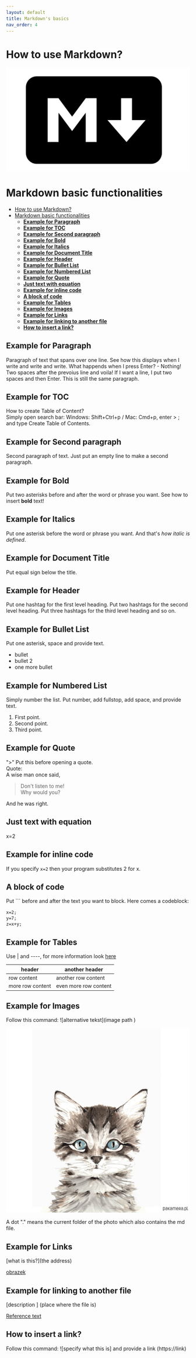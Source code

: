 ```yaml
---
layout: default
title: Markdown's basics
nav_order: 4
---
```


How to use Markdown?
=
![md](/assets/images/markdown.png) 

# Markdown basic functionalities  

- [How to use Markdown?](#how-to-use-markdown)
- [Markdown basic functionalities](#markdown-basic-functionalities)
  - [**Example for Paragraph**](#example-for-paragraph)
  - [**Example for TOC**](#example-for-toc)
  - [**Example for Second paragraph**](#example-for-second-paragraph)
  - [**Example for Bold**](#example-for-bold)
  - [**Example for Italics**](#example-for-italics)
  - [**Example for Document Title**](#example-for-document-title)
  - [**Example for Header**](#example-for-header)
  - [**Example for Bullet List**](#example-for-bullet-list)
  - [**Example for Numbered List**](#example-for-numbered-list)
  - [**Example for Quote**](#example-for-quote)
  - [**Just text with equation**](#just-text-with-equation)
  - [**Example for inline code**](#example-for-inline-code)
  - [**A block of code**](#a-block-of-code)
  - [**Example for Tables**](#example-for-tables)
  - [**Example for Images**](#example-for-images)
  - [**Example for Links**](#example-for-links)
  - [**Example for linking to another file**](#example-for-linking-to-another-file)
  - [**How to insert a link?**](#how-to-insert-a-link)

## **Example for Paragraph**    

Paragraph of text that spans over one line. See how this displays when I write and write and write.
What happends when I press Enter? - Nothing! 
Two spaces after the prevoius line and voila! If I want a line, I put two spaces and then Enter. This is still the same paragraph.  

## **Example for TOC**  


How to create Table of Content?  
Simply open search bar: Windows: Shift+Ctrl+p / Mac: Cmd+p, enter > ; and type Create Table of Contents.  


## **Example for Second paragraph**
Second paragraph of text. Just put an empty line to make a second paragraph.  


## **Example for Bold** 
Put two asterisks before and after the word or phrase you want.
See how to insert **bold** text!

## **Example for Italics**  
Put one asterisk before the word or phrase you want.
And that's *how italic is defined*.

## **Example for Document Title**  

Put equal sign below the title. 

## **Example for Header**  
Put one hashtag for the first level heading.
Put two hashtags for the second level heading. 
Put three hashtags for the third level heading and so on. 


## **Example for Bullet List**  
Put one asterisk, space and provide text.  
* bullet
* bullet 2
* one more bullet

## **Example for Numbered List**  
Simply number the list. Put number, add fullstop, add space, and provide text. 
1. First point.
2. Second point.  
3. Third point.  

## **Example for Quote**  
">" Put this before opening a quote.  
Quote:  
A wise man once said, 
>Don't listen to me!  
>Why would you?

And he was right.

## **Just text with equation**  

x=2 

## **Example for inline code**


If you specify `x=2` then your program substitutes 2 for x.

## **A block of code**  
  
  Put ``` before and after the text you want to block.
Here comes a codeblock:
```
x=2;
y=7;
z=x+y;
```

## **Example for Tables**  
  
  Use | and ----, for more information look [here](https://www.makeuseof.com/tag/create-markdown-table/)  

| header           | another header        |
| ---------------- | --------------------- |
| row content      | another row content   |
| more row content | even more row content |  
  

  


## **Example for Images**  

Follow this command: ![alternative tekst](image path )  

![tekst alternatywny](./grafika.jpg)  
  
  A dot "." means the current folder of the photo which also contains the md file.
  

## **Example for Links**  

[what is this?](the address)  

[obrazek](https://www.google.com/search?q=obrazek&sxsrf=ALeKk01lj_b7RUFQ3HjpIL_0GI2H_3trgA:1610796152605&tbm=isch&source=iu&ictx=1&fir=nJVKK8Ksecds1M%252CNNKjFUaCLwD_RM%252C_&vet=1&usg=AI4_-kQwn2lVhF8Wy-6CGQBpWrMSKu_DVw&sa=X&ved=2ahUKEwiDy-yjq6DuAhWMHXcKHQKUBaAQ9QF6BAgREAE&biw=1440&bih=802#imgrc=nJVKK8Ksecds1M) 

## **Example for linking to another file**  

[description ] (place where the file is)

[Reference text](Reference.md
)

## **How to insert a link?**  

Follow this command: ![specify what this is] and provide a link (https://link)

